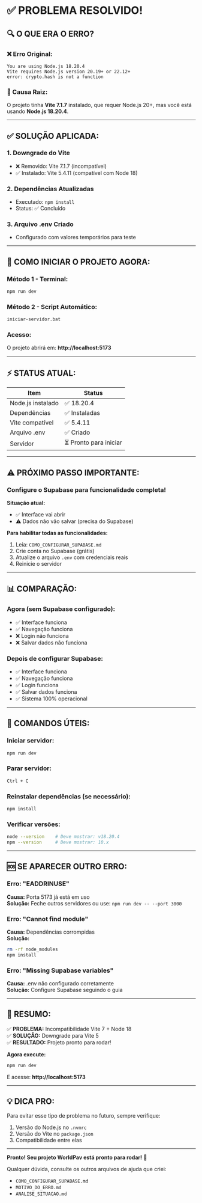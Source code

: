 # ✅ PROBLEMA RESOLVIDO!

## 🔍 O QUE ERA O ERRO?

### ❌ Erro Original:
```
You are using Node.js 18.20.4
Vite requires Node.js version 20.19+ or 22.12+
error: crypto.hash is not a function
```

### 🎯 Causa Raiz:
O projeto tinha **Vite 7.1.7** instalado, que requer Node.js 20+, mas você está usando **Node.js 18.20.4**.

---

## ✅ SOLUÇÃO APLICADA:

### 1. **Downgrade do Vite**
- ❌ Removido: Vite 7.1.7 (incompatível)
- ✅ Instalado: Vite 5.4.11 (compatível com Node 18)

### 2. **Dependências Atualizadas**
- Executado: `npm install`
- Status: ✅ Concluído

### 3. **Arquivo .env Criado**
- Configurado com valores temporários para teste

---

## 🚀 COMO INICIAR O PROJETO AGORA:

### **Método 1 - Terminal:**
```bash
npm run dev
```

### **Método 2 - Script Automático:**
```bash
iniciar-servidor.bat
```

### **Acesso:**
O projeto abrirá em: **http://localhost:5173**

---

## ⚡ STATUS ATUAL:

| Item | Status |
|---|---|
| Node.js instalado | ✅ 18.20.4 |
| Dependências | ✅ Instaladas |
| Vite compatível | ✅ 5.4.11 |
| Arquivo .env | ✅ Criado |
| Servidor | ⏳ Pronto para iniciar |

---

## ⚠️ PRÓXIMO PASSO IMPORTANTE:

### Configure o Supabase para funcionalidade completa!

**Situação atual:**
- ✅ Interface vai abrir
- ⚠️ Dados não vão salvar (precisa do Supabase)

**Para habilitar todas as funcionalidades:**
1. Leia: `COMO_CONFIGURAR_SUPABASE.md`
2. Crie conta no Supabase (grátis)
3. Atualize o arquivo `.env` com credenciais reais
4. Reinicie o servidor

---

## 📊 COMPARAÇÃO:

### Agora (sem Supabase configurado):
- ✅ Interface funciona
- ✅ Navegação funciona
- ❌ Login não funciona
- ❌ Salvar dados não funciona

### Depois de configurar Supabase:
- ✅ Interface funciona
- ✅ Navegação funciona
- ✅ Login funciona
- ✅ Salvar dados funciona
- ✅ Sistema 100% operacional

---

## 🎯 COMANDOS ÚTEIS:

### Iniciar servidor:
```bash
npm run dev
```

### Parar servidor:
```bash
Ctrl + C
```

### Reinstalar dependências (se necessário):
```bash
npm install
```

### Verificar versões:
```bash
node --version    # Deve mostrar: v18.20.4
npm --version     # Deve mostrar: 10.x
```

---

## 🆘 SE APARECER OUTRO ERRO:

### Erro: "EADDRINUSE"
**Causa:** Porta 5173 já está em uso  
**Solução:** Feche outros servidores ou use: `npm run dev -- --port 3000`

### Erro: "Cannot find module"
**Causa:** Dependências corrompidas  
**Solução:** 
```bash
rm -rf node_modules
npm install
```

### Erro: "Missing Supabase variables"
**Causa:** .env não configurado corretamente  
**Solução:** Configure Supabase seguindo o guia

---

## 🎉 RESUMO:

✅ **PROBLEMA:** Incompatibilidade Vite 7 + Node 18  
✅ **SOLUÇÃO:** Downgrade para Vite 5  
✅ **RESULTADO:** Projeto pronto para rodar!

**Agora execute:**
```bash
npm run dev
```

E acesse: **http://localhost:5173**

---

## 💡 DICA PRO:

Para evitar esse tipo de problema no futuro, sempre verifique:
1. Versão do Node.js no `.nvmrc`
2. Versão do Vite no `package.json`
3. Compatibilidade entre elas

---

**Pronto! Seu projeto WorldPav está pronto para rodar!** 🚀

Qualquer dúvida, consulte os outros arquivos de ajuda que criei:
- `COMO_CONFIGURAR_SUPABASE.md`
- `MOTIVO_DO_ERRO.md`
- `ANALISE_SITUACAO.md`



